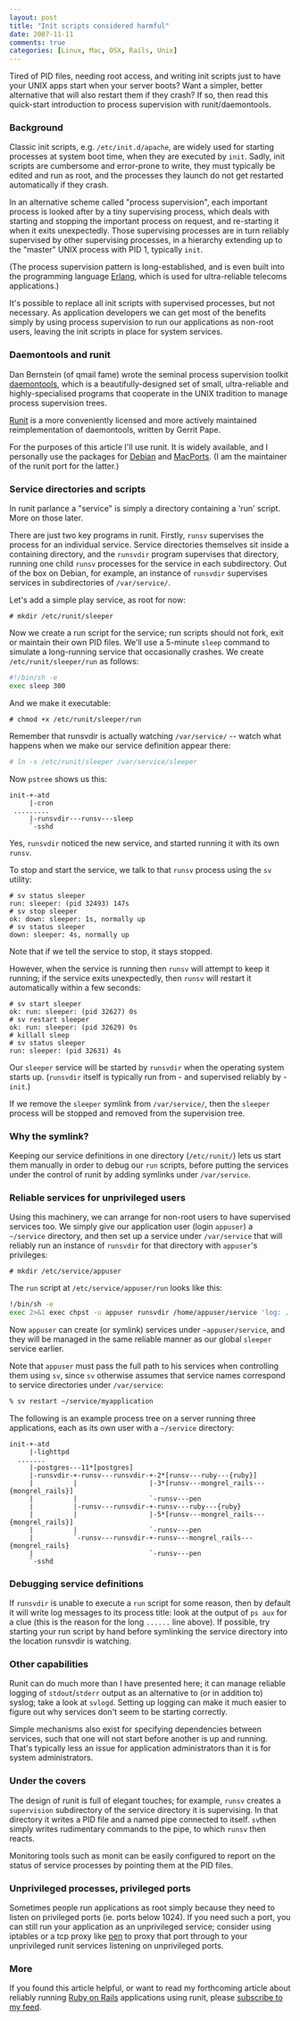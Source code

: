 ```yaml
---
layout: post
title: "Init scripts considered harmful"
date: 2007-11-11
comments: true
categories: [Linux, Mac, OSX, Rails, Unix]
---
```


Tired of PID files, needing root access, and writing init scripts just
to have your UNIX apps start when your server boots?  Want a simpler,
better alternative that will also restart them if they crash?  If so,
then read this quick-start introduction to process supervision with
runit/daemontools.

<!-- more -->

### Background

Classic init scripts, e.g. `/etc/init.d/apache`, are widely used for
starting processes at system boot time, when they are executed by
`init`.  Sadly, init scripts are cumbersome and error-prone to write,
they must typically be edited and run as root, and the processes they
launch do not get restarted automatically if they crash.

In an alternative scheme called "process supervision", each important
process is looked after by a tiny supervising process, which deals
with starting and stopping the important process on request, and
re-starting it when it exits unexpectedly.  Those supervising
processes are in turn reliably supervised by other supervising
processes, in a hierarchy extending up to the "master" UNIX process
with PID 1, typically `init`.

(The process supervision pattern is long-established, and is even
built into the programming language [Erlang](http://www.erlang.org/),
which is used for ultra-reliable telecoms applications.)

It's possible to replace all init scripts with supervised processes,
but not necessary.  As application developers we can get most of the
benefits simply by using process supervision to run our applications
as non-root users, leaving the init scripts in place for system
services.

### Daemontools and runit

Dan Bernstein (of qmail fame) wrote the seminal process supervision
toolkit [daemontools](http://cr.yp.to/daemontools.html), which is a
beautifully-designed set of small, ultra-reliable and
highly-specialised programs that cooperate in the UNIX tradition to
manage process supervision trees.

[Runit](http://smarden.org/runit/) is a more conveniently licensed and
more actively maintained reimplementation of daemontools, written by
Gerrit Pape.

For the purposes of this article I'll use runit. It is widely
available, and I personally use the packages for
[Debian](http://www.debian.org/) and
[MacPorts](http://www.macports.org/). (I am the maintainer of the
runit port for the latter.)

### Service directories and scripts

In runit parlance a "service" is simply a directory containing a 'run'
script.  More on those later.

There are just two key programs in runit.  Firstly, `runsv` supervises
the process for an individual service.  Service directories themselves
sit inside a containing directory, and the `runsvdir` program
supervises that directory, running one child `runsv` processes for the
service in each subdirectory.  Out of the box on Debian, for example,
an instance of `runsvdir` supervises services in subdirectories of
`/var/service/`.

Let's add a simple play service, as root for now:

```
# mkdir /etc/runit/sleeper
```

Now we create a run script for the service; run scripts should not
fork, exit or maintain their own PID files.  We'll use a 5-minute
`sleep` command to simulate a long-running service that occasionally
crashes.  We create `/etc/runit/sleeper/run` as follows:

```bash
#!/bin/sh -e
exec sleep 300
```

And we make it executable:

```
# chmod +x /etc/runit/sleeper/run
```

Remember that runsvdir is actually watching `/var/service/` -- watch
what happens when we make our service definition appear there:

```bash
# ln -s /etc/runit/sleeper /var/service/sleeper
```

Now `pstree` shows us this:

```
init-+-atd
     |-cron
 .........
     |-runsvdir---runsv---sleep
     `-sshd
```

Yes, `runsvdir` noticed the new service, and started running it with its own `runsv`.

To stop and start the service, we talk to that `runsv` process using the `sv` utility:

```
# sv status sleeper
run: sleeper: (pid 32493) 147s
# sv stop sleeper
ok: down: sleeper: 1s, normally up
# sv status sleeper
down: sleeper: 4s, normally up
```

Note that if we tell the service to stop, it stays stopped.

However, when the service is running then `runsv` will attempt to keep
it running; if the service exits unexpectedly, then `runsv` will restart
it automatically within a few seconds:

```
# sv start sleeper
ok: run: sleeper: (pid 32627) 0s
# sv restart sleeper
ok: run: sleeper: (pid 32629) 0s
# killall sleep
# sv status sleeper
run: sleeper: (pid 32631) 4s
```

Our `sleeper` service will be started by `runsvdir` when the operating system starts up.  (`runsvdir` itself is typically run from - and supervised reliably by - `init`.)

If we remove the `sleeper` symlink from `/var/service/`, then the
`sleeper` process will be stopped and removed from the supervision
tree.

### Why the symlink?

Keeping our service definitions in one directory (`/etc/runit/`) lets us
start them manually in order to debug our `run` scripts, before
putting the services under the control of runit by adding symlinks
under `/var/service`.

### Reliable services for unprivileged users

Using this machinery, we can arrange for non-root users to have
supervised services too.  We simply give our application user (login
`appuser`) a `~/service` directory, and then set up a service under
`/var/service` that will reliably run an instance of `runsvdir` for that
directory with `appuser`'s privileges:

```
# mkdir /etc/service/appuser
```

The `run` script at `/etc/service/appuser/run` looks like this:

```bash
!/bin/sh -e
exec 2>&1 exec chpst -u appuser runsvdir /home/appuser/service 'log: ...........................................................................................................................................................................................................................................................................................................................................................................................................'
```

Now `appuser` can create (or symlink) services under
`~appuser/service`, and they will be managed in the same reliable
manner as our global `sleeper` service earlier.

Note that `appuser` must pass the full path to his services when
controlling them using `sv`, since `sv` otherwise assumes that service
names correspond to service directories under `/var/service`:

```bash
% sv restart ~/service/myapplication
```

The following is an example process tree on a server running three
applications, each as its own user with a `~/service` directory:

```
init-+-atd
     |-lighttpd
  .......
     |-postgres---11*[postgres]
     |-runsvdir-+-runsv---runsvdir-+-2*[runsv---ruby---{ruby}]
     |          |                  |-3*[runsv---mongrel_rails---{mongrel_rails}]
     |          |                  `-runsv---pen
     |          |-runsv---runsvdir-+-runsv---ruby---{ruby}
     |          |                  |-5*[runsv---mongrel_rails---{mongrel_rails}]
     |          |                  `-runsv---pen
     |          `-runsv---runsvdir-+-runsv---mongrel_rails---{mongrel_rails}
     |                             `-runsv---pen
     `-sshd
```

### Debugging service definitions

If `runsvdir` is unable to execute a `run` script for some reason, then
by default it will write log messages to its process title: look at
the output of `ps aux` for a clue (this is the reason for the long
`......` line above).  If possible, try starting your run script by
hand before symlinking the service directory into the location
runsvdir is watching.

### Other capabilities

Runit can do much more than I have presented here; it can manage
reliable logging of `stdout`/`stderr` output as an alternative to (or
in addition to) syslog; take a look at `svlogd`.  Setting up logging can
make it much easier to figure out why services don't seem to be
starting correctly.

Simple mechanisms also exist for specifying dependencies between
services, such that one will not start before another is up and
running.  That's typically less an issue for application
administrators than it is for system administrators.

### Under the covers

The design of runit is full of elegant touches; for example, `runsv`
creates a `supervision` subdirectory of the service directory it is
supervising.  In that directory it writes a PID file and a named pipe
connected to itself.  `sv`then simply writes rudimentary commands to
the pipe, to which `runsv` then reacts.

Monitoring tools such as monit can be easily configured to report on
the status of service processes by pointing them at the PID files.

### Unprivileged processes, privileged ports

Sometimes people run applications as root simply because they need to
listen on privileged ports (ie. ports below 1024).  If you need such a
port, you can still run your application as an unprivileged service;
consider using iptables or a tcp proxy like [pen](http://siag.nu/pen/)
to proxy that port through to your unprivileged runit services
listening on unprivileged ports.

### More

If you found this article helpful, or want to read my forthcoming
article about reliably running
[Ruby on Rails](http://www.rubyonrails.org/) applications using runit,
please [subscribe to my feed](http://www.sanityinc.com/rss.xml).
